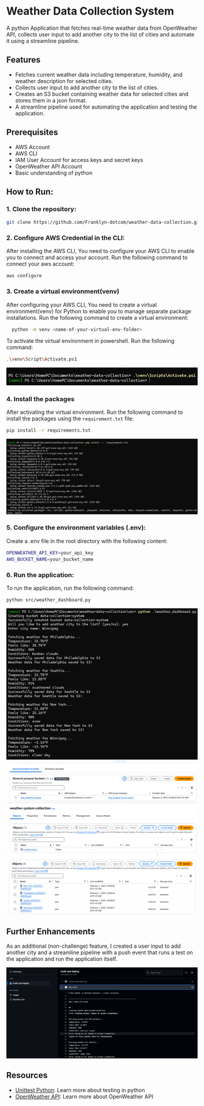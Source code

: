 # Weather Data Collection System
A python Application that fetches real-time weather data from OpenWeather API, collects user input to add another city to the list of cities and automate it using a streamline pipeline.

## Features
- Fetches current weather data including temperature, humidity, and weather description for selected cities.
- Collects user input to add another city to the list of cities.
- Creates an S3 bucket containing weather data for selected cities and stores them in a json format.
- A streamline pipeline used for automating the application and testing the application. 

## Prerequisites
- AWS Account
- AWS CLI
- IAM User Account for access keys and secret keys
- OpenWeather API Account
- Basic understanding of python

## How to Run:
### 1. Clone the repository:
```bash
git clone https://github.com/Franklyn-dotcom/weather-data-collection.git
```

### 2. Configure AWS Credential in the CLI:
After installing the AWS CLI, You need to configure your AWS CLI to enable you to connect and access your account. Run the following command to connect your aws account:
```bash
aws configure
```

### 3. Create a virtual environment(venv)
After configuring your AWS CLI, You need to create a virtual environment(venv) for Python to enable you to manage separate package installations.
Run the following command to create a virtual environment:
```bash
  python -m venv <name-of-your-virtual-env-folder>
```


To activate the virtual environment in powershell. Run the following command:
```bash
.\venv\Script\Activate.ps1
```
![venv-activate](/Images/venv-activate.png)


### 4. Install the packages
After activating the virtual environment. Run the following command to install the packages using the `requirement.txt` file:
```bash
pip install -r requirements.txt
```
![pip-install](/Images/pip-install-requirements.png)

### 5. Configure the environment variables (.env):
Create a .env file in the root directory with the following content:
```bash
OPENWEATHER_API_KEY=your_api_key
AWS_BUCKET_NAME=your_bucket_name
```
### 6. Run the application:
To run the application, run the following command:
```bash
python src/weather_dashboard.py
```
![run-application](/Images/running-code-successfully.png)
![dashboard-script](/Images/dashboard-s3.png)
![dashboard-script](/Images/dashboard-s3-object.png)
![dashboard-script](/Images/dashboard-s3-object-upload.png)


## Further Enhancements
As an additional (non-challenge) feature, I created a user input to add another city and a streamline pipeline with a push event that runs a test on the application and run the application itself.

![automate-script](/Images/automate-success.png)

## Resources
- [Unittest Python](https://youtu.be/6tNS--WetLI?si=RgDeMntzNDryw_gn): Learn more about testing in python
- [OpenWeather API](https://openweathermap.org/api): Learn more about OpenWeather API
